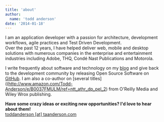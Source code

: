 ```yaml
---
title: 'about'
author:
  name: 'todd anderson'
date: '2014-01-18'
---
```

<!--<div><p class="circular about-image"><img src="http://custardbelly.com/blog/asset/me-small.jpg"></p></div>-->
I am an application developer with a passion for architecture, development workflows, agile practices and Test Driven Development.<br/>Over the past 12 years, I have helped deliver web, mobile and desktop solutions with numerous companies in the enterprise and entertainment industries including Adobe, THQ, Condé Nast Publications and Motorola.</p>

I write frequently about software and technology on my [blog](http://custardbelly.com/blog) and give back to the development community by releasing Open Source Software on [GitHub](https://github.com/bustardcelly). I am also a co-author on [several titles]((http://www.amazon.com/Todd-Anderson/e/B0037FMULM/ref=ntt_athr_dp_pel_2) from O'Reilly Media and Wiley Wrox publishing.

**Have some crazy ideas or exciting new opportunities? I'd love to hear about them!**    
[toddanderson [at] taanderson.com](mailto:toddanderson@taanderson.com)